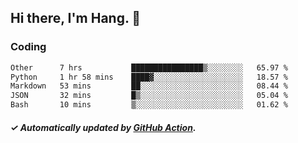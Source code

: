 ## Hi there, I'm Hang. 👋

### Coding

<!--START_SECTION:waka-->

```txt
Other      7 hrs           ████████████████▒░░░░░░░░   65.97 %
Python     1 hr 58 mins    ████▓░░░░░░░░░░░░░░░░░░░░   18.57 %
Markdown   53 mins         ██░░░░░░░░░░░░░░░░░░░░░░░   08.44 %
JSON       32 mins         █▒░░░░░░░░░░░░░░░░░░░░░░░   05.04 %
Bash       10 mins         ▒░░░░░░░░░░░░░░░░░░░░░░░░   01.62 %
```

<!--END_SECTION:waka-->

##### ✓ Automatically updated by [GitHub Action](https://github.com/huhuhang/huhuhang/actions).
